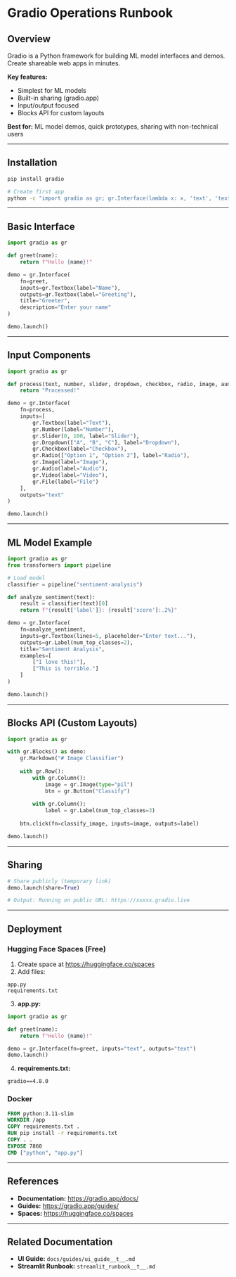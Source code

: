 # Gradio Operations Runbook

## Overview

Gradio is a Python framework for building ML model interfaces and demos. Create shareable web apps in minutes.

**Key features:**
- Simplest for ML models
- Built-in sharing (gradio.app)
- Input/output focused
- Blocks API for custom layouts

**Best for:** ML model demos, quick prototypes, sharing with non-technical users

---

## Installation

```bash
pip install gradio

# Create first app
python -c "import gradio as gr; gr.Interface(lambda x: x, 'text', 'text').launch()"
```

---

## Basic Interface

```python
import gradio as gr

def greet(name):
    return f"Hello {name}!"

demo = gr.Interface(
    fn=greet,
    inputs=gr.Textbox(label="Name"),
    outputs=gr.Textbox(label="Greeting"),
    title="Greeter",
    description="Enter your name"
)

demo.launch()
```

---

## Input Components

```python
import gradio as gr

def process(text, number, slider, dropdown, checkbox, radio, image, audio, video, file):
    return "Processed!"

demo = gr.Interface(
    fn=process,
    inputs=[
        gr.Textbox(label="Text"),
        gr.Number(label="Number"),
        gr.Slider(0, 100, label="Slider"),
        gr.Dropdown(["A", "B", "C"], label="Dropdown"),
        gr.Checkbox(label="Checkbox"),
        gr.Radio(["Option 1", "Option 2"], label="Radio"),
        gr.Image(label="Image"),
        gr.Audio(label="Audio"),
        gr.Video(label="Video"),
        gr.File(label="File")
    ],
    outputs="text"
)

demo.launch()
```

---

## ML Model Example

```python
import gradio as gr
from transformers import pipeline

# Load model
classifier = pipeline("sentiment-analysis")

def analyze_sentiment(text):
    result = classifier(text)[0]
    return f"{result['label']}: {result['score']:.2%}"

demo = gr.Interface(
    fn=analyze_sentiment,
    inputs=gr.Textbox(lines=5, placeholder="Enter text..."),
    outputs=gr.Label(num_top_classes=2),
    title="Sentiment Analysis",
    examples=[
        ["I love this!"],
        ["This is terrible."]
    ]
)

demo.launch()
```

---

## Blocks API (Custom Layouts)

```python
import gradio as gr

with gr.Blocks() as demo:
    gr.Markdown("# Image Classifier")
    
    with gr.Row():
        with gr.Column():
            image = gr.Image(type="pil")
            btn = gr.Button("Classify")
        
        with gr.Column():
            label = gr.Label(num_top_classes=3)
    
    btn.click(fn=classify_image, inputs=image, outputs=label)

demo.launch()
```

---

## Sharing

```python
# Share publicly (temporary link)
demo.launch(share=True)

# Output: Running on public URL: https://xxxxx.gradio.live
```

---

## Deployment

### Hugging Face Spaces (Free)

1. Create space at https://huggingface.co/spaces
2. Add files:
```
app.py
requirements.txt
```

3. **app.py:**
```python
import gradio as gr

def greet(name):
    return f"Hello {name}!"

demo = gr.Interface(fn=greet, inputs="text", outputs="text")
demo.launch()
```

4. **requirements.txt:**
```
gradio==4.8.0
```

### Docker

```dockerfile
FROM python:3.11-slim
WORKDIR /app
COPY requirements.txt .
RUN pip install -r requirements.txt
COPY . .
EXPOSE 7860
CMD ["python", "app.py"]
```

---

## References

- **Documentation:** https://gradio.app/docs/
- **Guides:** https://gradio.app/guides/
- **Spaces:** https://huggingface.co/spaces

---

## Related Documentation

- **UI Guide:** `docs/guides/ui_guide__t__.md`
- **Streamlit Runbook:** `streamlit_runbook__t__.md`
